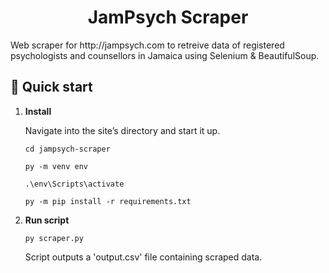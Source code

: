 <h1 align="center">
JamPsych Scraper
</h1>
Web scraper for http://jampsych.com to retreive data of registered psychologists and counsellors in Jamaica using Selenium & BeautifulSoup.

## 🚀 Quick start

1.  **Install**

    Navigate into the site’s directory and start it up.

    ```shell
    cd jampsych-scraper
    
    py -m venv env
    
    .\env\Scripts\activate
    
    py -m pip install -r requirements.txt
    ```

1.  **Run script**
    ```shell
    py scraper.py
    ```
    Script outputs a 'output.csv' file containing scraped data.


